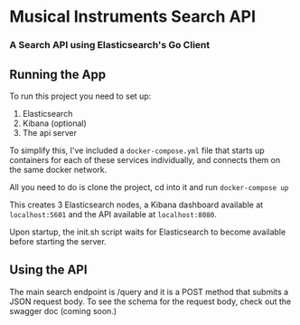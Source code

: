 # Musical Instruments Search API
### A Search API using Elasticsearch's Go Client


## Running the App
To run this project you need to set up:
1) Elasticsearch
2) Kibana (optional)
3) The api server

To simplify this, I've included a `docker-compose.yml` file that starts up containers for each of these services individually, and connects them on the same docker network.

All you need to do is clone the project, cd into it and run `docker-compose up`

This creates 3 Elasticsearch nodes, a Kibana dashboard available at `localhost:5601` and the API available at `localhost:8080`.

Upon startup, the init.sh script waits for Elasticsearch to become available before starting the server.

## Using the API
The main search endpoint is /query and it is a POST method that submits a JSON request body. To see the schema for the request body, check out the swagger doc (coming soon.)